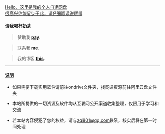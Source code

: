 <div id="md-editor-rt" class="md md-previewOnly"><div class="md-content"><div id="md-preview" class="md-preview vuepress-theme"><p><a href="#">Hello，这里是我的个人自建网盘<br>很高兴你能留步于此，请仔细阅读说明哦</a></p>
<h4 id="请我喝杯奶茶"><a href="#请我喝杯奶茶">请我喝杯奶茶</a></h4><blockquote>
<p>赞助我&nbsp;<strong><a href="https://cdn.jsdelivr.net/gh/imzql/imzql/img/pay.png">pay</a></strong>.</p>
</blockquote>
<blockquote>
<p>联系我&nbsp;<strong><a href="http://52ql.cn/api/qq/qq.php?qq=1770186415">me</a></strong>.</p>
</blockquote>
<blockquote>
<p>我的博客&nbsp;<strong><a href="https://usj.cc">this</a></strong>.</p>
</blockquote>
<hr>
<h4 id="说明"><a href="#说明">说明</a></h4>
<ul><li><p>如果需要下载实用软件请前往ondrive文件夹，找网课资源前往阿里云盘文件夹</p>
</li>
<li><p>本站所提供的一切资源及软件均从互联网公开渠道收集整理，仅限用于学习和交流</p>
</li>
<li><p>若本站内容侵犯了您的权益，请与<a href="mailto:zql801@qq.com">zql801@qq.com</a>联系，核实后将在第一时间处理</p>
</li>
</ul>
</div></div></div>



